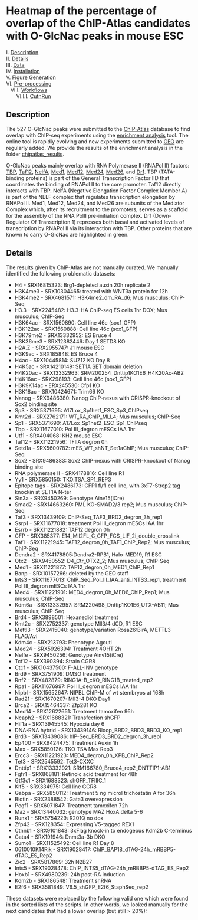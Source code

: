 # Heatmap of the percentage of overlap of the ChIP-Atlas candidates with O-GlcNac peaks in mouse ESC

I. [Description](#description)  
II. [Details](#details)  
III. [Data](#data)  
IV. [Installation](#installation)  
V. [Figure Generation](#figure-generation)  
VI. [Pre-processing](#pre-processing)  
&nbsp;&nbsp; VI.I. [Workflows](#workflows)  
&nbsp;&nbsp;&nbsp;&nbsp;&nbsp;&nbsp; VI.I.I. [CutnRun](#cutnrun)  

## Description

The 527 O-GlcNac peaks were submitted to the [ChIP-Atlas](https://chip-atlas.org/) database to find overlap with ChIP-seq experiments using the [enrichment analysis](https://chip-atlas.org/enrichment_analysis) tool. The online tool is rapidly evolving and new experiments submitted to [GEO](https://www.ncbi.nlm.nih.gov/geo/) are regularly added. We provide the results of the enrichment analysis in the folder [chipatlas_results](chipatlas_results/).

O-GlcNac peaks mainly overlap with RNA Polymerase II (RNAPol II) factors: [TBP](https://www.genecards.org/cgi-bin/carddisp.pl?gene=TBP), [Taf12](https://www.genecards.org/cgi-bin/carddisp.pl?gene=TAF12&keywords=Taf12), [NelfA](https://www.genecards.org/cgi-bin/carddisp.pl?gene=NELFA&keywords=nelfa), [Med1](https://genecards.org/cgi-bin/carddisp.pl?gene=MED1&keywords=Med1), [Med12](https://www.genecards.org/cgi-bin/carddisp.pl?gene=MED12&keywords=med12), [Med24](https://www.genecards.org/cgi-bin/carddisp.pl?gene=MED24&keywords=med24), [Med26](https://www.genecards.org/cgi-bin/carddisp.pl?gene=MED26&keywords=med26), and [Dr1](https://www.genecards.org/cgi-bin/carddisp.pl?gene=DR1&keywords=dr1). TBP (TATA-binding proteins) is part of the General Transcription Factor IID that coordinates the binding of RNAPol II to the core promoter. Taf12 directly interacts with TBP. NelfA (Negative Elongation Factor Complex Member A) is part of the NELF complex that regulates transcription elongation by RNAPol II. Med1, Med12, Med24, and Med26 are subunits of the Mediator Complex which, after its recruitment to the promoters, serves as a scaffold for the assembly of the RNA PolII pre-initiation complex. Dr1 (Down-Regulator Of Transcription 1) represses both basal and activated levels of transcription by RNAPol II via its interaction with TBP. Other proteins that are known to carry O-GlcNac are highlighted in green.

## Details

The results given by ChIP-Atlas are not manually curated. We manually identified the following problematic datasets:

* H4 - SRX16815323: Brg1-depleted auxin 20h replicate 2
* H3K4me3 - SRX10304465: treated with WNT3a protein for 12h
* H3K4me2 - SRX4681571:  H3K4me2_dm_RA_d6; Mus musculus; ChIP-Seq
* H3.3 - SRX2245482: H3.3-HA ChIP-seq ES cells 1hr DOX; Mus musculus; ChIP-Seq 
* H3K64ac - SRX1560890: Cell line 46c (sox1_GFP)
* H3K122ac - SRX1560888: Cell line 46c (sox1_GFP)
* H3K79me2 - SRX13332952: ES Bruce 4
* H3K36me3 - SRX12382446: Day 1 SETD8 KO
* H2A.Z - SRX2955747: J1 mouse ESC
* H3K9ac - SRX185848: ES Bruce 4
* H4ac - SRX10445814: SUZ12 KO Day 8
* H4K5ac - SRX14210149: SET1A SET domain deletion
* H4K20ac - SRX13332963: SRM200254_Dnttip1KO1E6_H4K20Ac-AB2
* H4K16ac - SRX298193: Cell line 46c (sox1_GFP)
* H3K9K14ac - ERX245530: Cfp1 KO
* H3K18ac - SRX10424671: Trim66 KO
* Nanog - SRX9486380:  Nanog ChIP-nexus with CRISPR-knockout of Sox2 binding site 
* Sp3 - SRX5371695: A17Lox_Sp1het1_ESC_Sp3_ChIPseq
* Kmt2d - SRX2762171: WT_RA_ChIP_MLL4; Mus musculus; ChIP-Seq
* Sp1 - SRX5371690: A17Lox_Sp1het2_ESC_Sp1_ChIPseq
* Tbp - SRX11677010: Pol III_degron mESCs IAA 1hr
* Utf1 - SRX404068: KH2 mouse ESC
* Taf12 - SRX11221956: TFIIA degron 0h
* Setd1a - SRX5600782: mES_WT_shNT_Set1aChIP; Mus musculus; ChIP-Seq
* Sox2 - SRX9486383: Sox2 ChIP-nexus with CRISPR-knockout of Nanog binding site 
* RNA polymerase II - SRX4178816: Cell line R1
* Yy1 - SRX5850150: TKO.TSA_SP1_REP3
* Epitope tags - SRX2486173: CFP1 fl/fl cell line, with 3xT7-Strep2 tag knockin at SET1A N-ter 
* Sin3a - SRX9450269: Genotype Ainv15(iCre)
* Smad2  - SRX14663260: PML KO-SMAD2/3 rep2; Mus musculus; ChIP-Seq
* Taf3 - SRX13439109: ChIP-Seq_TAF3_BRD2_degron_3h_rep1
* Ssrp1 - SRX11677018: treatment Pol III_degron mESCs IAA 1hr
* Esrrb - SRX11221882: TAF12 degron 0h
* GFP - SRX385377: E14_Mll2FL_C_GFP_FCS_LIF_2i_double_crosslink
* Taf1 - SRX11221945: TAF12_degron_0h_TAF1_ChIP_Rep2; Mus musculus; ChIP-Seq
* Dendra2 - SRX4178805:Dendra2-RPB1, Halo-MED19, R1 ESC
* Otx2  - SRX9450552: D4_Ctr_OTX2_2; Mus musculus; ChIP-Seq
* Med1 - SRX11221877: TAF12_degron_0h_MED1_ChIP_Rep1
* Banp - SRX10157266: deleted by the GEO staff
* Ints3 - SRX11677013: ChIP_Seq_Pol_III_IAA_anti_INTS3_rep1, treatment Pol III_degron mESCs IAA 1hr 
* Med4 - SRX11221901: MED4_degron_0h_MED6_ChIP_Rep1; Mus musculus; ChIP-Seq
* Kdm6a - SRX13332957: SRM220498_Dnttip1KO1E6_UTX-AB11; Mus musculus; ChIP-Seq
* Brd4 - SRX3898501: Hexanediol treatment
* Kmt2c - SRX2752337: genotype Mll3/4 dCD, R1 ESC
* Mettl3 - SRX2415040: genotype/variation Rosa26:BirA, METTL3 FLAG/Avi
* Kdm4c - SRX213793: Phenotype Agouti
* Med24 - SRX5926394: Treatment 4OHT 2h
* Nelfe - SRX9450256: Genotype Ainv15(iCre)
* Tcf12 - SRX390394: Strain CGR8
* Ctcf - SRX10437500:  F-ALL-INV genotype
* Brd9 - SRX3751909: DMSO treatment
* Rnf2 - SRX482879: RING1A-B_cKO_RING1B_treated_rep2
* Rpa1 - SRX11676997: Pol III_degron mESCs IAA 1hr
* Nipbl - SRX15652647: NIPBL ChIP-M of wt stembryos at 168h
* Rad21 - SRX1670207: Mll3-4 DKO Day1
* Brca2 - SRX15464337: Zfp281 KO
* Med14 - SRX12622651: Treatment tamoxifen 96h
* Ncaph2 - SRX1688321: Transfection shGFP
* Hif1a - SRX13945545: Hypoxia day 6
* DNA-RNA hybrid - SRX13439146:  Rloop_BRD2_BRD3_BRD3_KO_rep1
* Brd3 - SRX13439086: hIP-Seq_BRD3_BRD2_degron_3h_rep1
* Ep400 - SRX9424475: Treatment Auxin 1h
* Max - SRX5850126: TKO TSA Max Rep3
* Ercc3 - SRX11221923: MED4_degron_0h_XPB_ChIP_Rep2
* Tet3 - SRX2545592: Tet3-CXXC
* Dnttip1 - SRX13332921: SRM166780_Bruce4_rep2_DNTTIP1-AB1
* Fgfr1 - SRX868181: Retinoic acid treatment for 48h
* Gtf3c1 - SRX1688323: shGFP_TFIIIC_1
* Klf5 - SRX334975: Cell line GCR8
* Gabpa - SRX5850112: Treatment 5 ng microl trichostatin A for 36h
* Biotin - SRX2388542: Gata3 overexpression
* Pcgf1 - SRX6071847: Treatment tamoxifen 72h
* Maz - SRX13440032: genotype MAZ HoxA delta 5-6
* Runx1 - SRX8754229: R201Q no dox
* Zfp42 - SRX128354: Expressing V5-tagged REX1
* Ctnnb1 - SRX9101843: 3xFlag knock-in to endogeous Kdm2b C-terminus
* Gata4 - SRX191946: Dnmt3a-3b DKO
* Sumo1 - SRX11525492: Cell line R1 Day 8
* 0610010K14Rik - SRX19028417: ChIP_BAP18_dTAG-24h_mRBBP5-dTAG_ES_Rep2
* Zic2 - SRX5817869: 32h N2B27
* Ints5 - SRX19028478: ChIP_INTS5_dTAG-24h_mRBBP5-dTAG_ES_Rep2
* Hoxb1 - SRX4980239: 24h post-RA induction
* Kdm2b - SRX186548: Treatment shRNA
* E2f6 - SRX3581849: V6.5_shGFP_E2f6_StaphSeq_rep2


These datasets were replaced by the following valid one which were found in the sorted lists of the scripts. In other words, we looked manually for the next candidates that had a lower overlap (but still > 20%):

